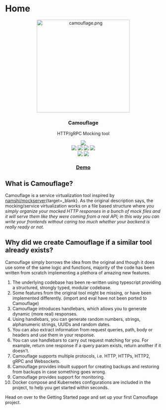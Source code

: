# Home

<p align="center">
    <img src="camouflage.png" alt="camouflage.png" width="300"/>
    <h3 align="center">Camouflage</h3>
    <p align="center">HTTP/gRPC Mocking tool</p>
    <p align="center">
      <img src="https://nodei.co/npm/camouflage-server.png?downloads=true"><br/>
      <img src="https://img.shields.io/badge/Maintained%3F-yes-green.svg">
      <img src="https://img.shields.io/github/license/fauxauldrich/camouflage.svg">
      <img src="https://img.shields.io/github/release/fauxauldrich/camouflage.svg">
      <img src="https://img.shields.io/npm/dm/camouflage-server"><br/>
      <img src="https://img.shields.io/github/repo-size/fauxauldrich/camouflage">
      <img src="https://img.shields.io/bundlephobia/min/camouflage-server">
      <h3 align="center"><a href="http://camouflage-server.herokuapp.com/">Demo</a></h3>
    </p>
</p>

## What is Camouflage?

Camouflage is a service virtualization tool inspired by [namshi/mockserver](https://github.com/namshi/mockserver){target=\_blank}. As the original description says, the mocking/service virtualization works on a file based structure where _you simply organize your mocked HTTP responses in a bunch of mock files and it will serve them like they were coming from a real API; in this way you can write your frontends without caring too much whether your backend is really ready or not._

## Why did we create Camouflage if a similar tool already exists?

Camouflage simply borrows the idea from the original and though it does use some of the same logic and functions, majority of the code has been written from scratch implementing a plethora of amazing new features.

1. The underlying codebase has been re-written using typescript providing a structured, strongly typed, modular codebase.
2. Some features from the original tool might be missing, or have been implemented differently. (import and eval have not been ported to Camouflage)
3. Camouflage introduces handlebars, which allows you to generate dynamic (more real) responses.
4. Using handlebars, you can generate random numbers, strings, alphanumeric strings, UUIDs and random dates.
5. You can also extract information from request queries, path, body or headers and use them in your response.
6. You can use handlebars to carry out request matching for you. For example, return one response if a query param exists, return another if it doesn't.
7. Camouflage supports multiple protocols, i.e. HTTP, HTTPs, HTTP2, gRPC and Websockets.
8. Camouflage provides inbuilt support for creating backups and restoring from backups in case something goes wrong.
9. Camouflage provides support for monitoring.
10. Docker compose and Kubernetes configurations are included in the project, to help you get started within seconds.

Head on over to the Getting Started page and set up your first Camouflage project.
